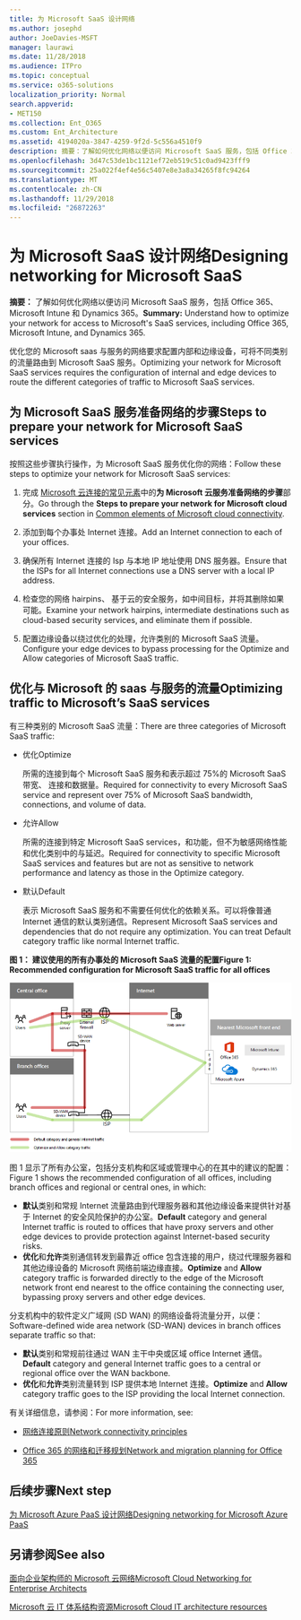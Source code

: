 ```yaml
---
title: 为 Microsoft SaaS 设计网络
ms.author: josephd
author: JoeDavies-MSFT
manager: laurawi
ms.date: 11/28/2018
ms.audience: ITPro
ms.topic: conceptual
ms.service: o365-solutions
localization_priority: Normal
search.appverid:
- MET150
ms.collection: Ent_O365
ms.custom: Ent_Architecture
ms.assetid: 4194020a-3847-4259-9f2d-5c556a4510f9
description: 摘要：了解如何优化网络以便访问 Microsoft SaaS 服务，包括 Office 365、Microsoft Intune 和 Dynamics 365。
ms.openlocfilehash: 3d47c53de1bc1121ef72eb519c51c0ad9423fff9
ms.sourcegitcommit: 25a022f4ef4e56c5407e8e3a8a34265f8fc94264
ms.translationtype: MT
ms.contentlocale: zh-CN
ms.lasthandoff: 11/29/2018
ms.locfileid: "26872263"
---
```

# <a name="designing-networking-for-microsoft-saas"></a><span data-ttu-id="ab8ab-103">为 Microsoft SaaS 设计网络</span><span class="sxs-lookup"><span data-stu-id="ab8ab-103">Designing networking for Microsoft SaaS</span></span>

 <span data-ttu-id="ab8ab-104">**摘要：** 了解如何优化网络以便访问 Microsoft SaaS 服务，包括 Office 365、Microsoft Intune 和 Dynamics 365。</span><span class="sxs-lookup"><span data-stu-id="ab8ab-104">**Summary:** Understand how to optimize your network for access to Microsoft's SaaS services, including Office 365, Microsoft Intune, and Dynamics 365.</span></span>
  
<span data-ttu-id="ab8ab-105">优化您的 Microsoft saas 与服务的网络要求配置内部和边缘设备，可将不同类别的流量路由到 Microsoft SaaS 服务。</span><span class="sxs-lookup"><span data-stu-id="ab8ab-105">Optimizing your network for Microsoft SaaS services requires the configuration of internal and edge devices to route the different categories of traffic to Microsoft SaaS services.</span></span>
  
## <a name="steps-to-prepare-your-network-for-microsoft-saas-services"></a><span data-ttu-id="ab8ab-106">为 Microsoft SaaS 服务准备网络的步骤</span><span class="sxs-lookup"><span data-stu-id="ab8ab-106">Steps to prepare your network for Microsoft SaaS services</span></span>

<span data-ttu-id="ab8ab-107">按照这些步骤执行操作，为 Microsoft SaaS 服务优化你的网络：</span><span class="sxs-lookup"><span data-stu-id="ab8ab-107">Follow these steps to optimize your network for Microsoft SaaS services:</span></span>
  
1. <span data-ttu-id="ab8ab-108">完成 [Microsoft 云连接的常见元素](common-elements-of-microsoft-cloud-connectivity.md)中的**为 Microsoft 云服务准备网络的步骤**部分。</span><span class="sxs-lookup"><span data-stu-id="ab8ab-108">Go through the **Steps to prepare your network for Microsoft cloud services** section in [Common elements of Microsoft cloud connectivity](common-elements-of-microsoft-cloud-connectivity.md).</span></span>
    
2. <span data-ttu-id="ab8ab-109">添加到每个办事处 Internet 连接。</span><span class="sxs-lookup"><span data-stu-id="ab8ab-109">Add an Internet connection to each of your offices.</span></span>
    
3. <span data-ttu-id="ab8ab-110">确保所有 Internet 连接的 Isp 与本地 IP 地址使用 DNS 服务器。</span><span class="sxs-lookup"><span data-stu-id="ab8ab-110">Ensure that the ISPs for all Internet connections use a DNS server with a local IP address.</span></span>
    
4. <span data-ttu-id="ab8ab-111">检查您的网络 hairpins、 基于云的安全服务，如中间目标，并将其删除如果可能。</span><span class="sxs-lookup"><span data-stu-id="ab8ab-111">Examine your network hairpins, intermediate destinations such as cloud-based security services, and eliminate them if possible.</span></span>
    
5. <span data-ttu-id="ab8ab-112">配置边缘设备以绕过优化的处理，允许类别的 Microsoft SaaS 流量。</span><span class="sxs-lookup"><span data-stu-id="ab8ab-112">Configure your edge devices to bypass processing for the Optimize and Allow categories of Microsoft SaaS traffic.</span></span>

## <a name="optimizing-traffic-to-microsofts-saas-services"></a><span data-ttu-id="ab8ab-113">优化与 Microsoft 的 saas 与服务的流量</span><span class="sxs-lookup"><span data-stu-id="ab8ab-113">Optimizing traffic to Microsoft’s SaaS services</span></span>    

<span data-ttu-id="ab8ab-114">有三种类别的 Microsoft SaaS 流量：</span><span class="sxs-lookup"><span data-stu-id="ab8ab-114">There are three categories of Microsoft SaaS traffic:</span></span>

- <span data-ttu-id="ab8ab-115">优化</span><span class="sxs-lookup"><span data-stu-id="ab8ab-115">Optimize</span></span>

  <span data-ttu-id="ab8ab-116">所需的连接到每个 Microsoft SaaS 服务和表示超过 75%的 Microsoft SaaS 带宽、 连接和数据量。</span><span class="sxs-lookup"><span data-stu-id="ab8ab-116">Required for connectivity to every Microsoft SaaS service and represent over 75% of Microsoft SaaS bandwidth, connections, and volume of data.</span></span>

- <span data-ttu-id="ab8ab-117">允许</span><span class="sxs-lookup"><span data-stu-id="ab8ab-117">Allow</span></span>

  <span data-ttu-id="ab8ab-118">所需的连接到特定 Microsoft SaaS services，和功能，但不为敏感网络性能和优化类别中的与延迟。</span><span class="sxs-lookup"><span data-stu-id="ab8ab-118">Required for connectivity to specific Microsoft SaaS services and features but are not as sensitive to network performance and latency as those in the Optimize category.</span></span>

- <span data-ttu-id="ab8ab-119">默认</span><span class="sxs-lookup"><span data-stu-id="ab8ab-119">Default</span></span>

  <span data-ttu-id="ab8ab-p101">表示 Microsoft SaaS 服务和不需要任何优化的依赖关系。可以将像普通 Internet 通信的默认类别通信。</span><span class="sxs-lookup"><span data-stu-id="ab8ab-p101">Represent Microsoft SaaS services and dependencies that do not require any optimization. You can treat Default category traffic like normal Internet traffic.</span></span>


<span data-ttu-id="ab8ab-122">**图 1： 建议使用的所有办事处的 Microsoft SaaS 流量的配置**</span><span class="sxs-lookup"><span data-stu-id="ab8ab-122">**Figure 1: Recommended configuration for Microsoft SaaS traffic for all offices**</span></span>

![图 1： 建议使用的所有办事处的 Microsoft SaaS 流量的配置](media/Network-Poster/SaaS1.png)

<span data-ttu-id="ab8ab-124">图 1 显示了所有办公室，包括分支机构和区域或管理中心的在其中的建议的配置：</span><span class="sxs-lookup"><span data-stu-id="ab8ab-124">Figure 1 shows the recommended configuration of all offices, including branch offices and regional or central ones, in which:</span></span>

- <span data-ttu-id="ab8ab-125">**默认**类别和常规 Internet 流量路由到代理服务器和其他边缘设备来提供针对基于 Internet 的安全风险保护的办公室。</span><span class="sxs-lookup"><span data-stu-id="ab8ab-125">**Default** category and general Internet traffic is routed to offices that have proxy servers and other edge devices to provide protection against Internet-based security risks.</span></span>
- <span data-ttu-id="ab8ab-126">**优化**和**允许**类别通信转发到最靠近 office 包含连接的用户，绕过代理服务器和其他边缘设备的 Microsoft 网络前端边缘直接。</span><span class="sxs-lookup"><span data-stu-id="ab8ab-126">**Optimize** and **Allow** category traffic is forwarded directly to the edge of the Microsoft network front end nearest to the office containing the connecting user, bypassing proxy servers and other edge devices.</span></span>

<span data-ttu-id="ab8ab-127">分支机构中的软件定义广域网 (SD WAN) 的网络设备将流量分开，以便：</span><span class="sxs-lookup"><span data-stu-id="ab8ab-127">Software-defined wide area network (SD-WAN) devices in branch offices separate traffic so that:</span></span> 

- <span data-ttu-id="ab8ab-128">**默认**类别和常规前往通过 WAN 主干中央或区域 office Internet 通信。</span><span class="sxs-lookup"><span data-stu-id="ab8ab-128">**Default** category and general Internet traffic goes to a central or regional office over the WAN backbone.</span></span> 
- <span data-ttu-id="ab8ab-129">**优化**和**允许**类别流量转到 ISP 提供本地 Internet 连接。</span><span class="sxs-lookup"><span data-stu-id="ab8ab-129">**Optimize** and **Allow** category traffic goes to the ISP providing the local Internet connection.</span></span>
  
<span data-ttu-id="ab8ab-130">有关详细信息，请参阅：</span><span class="sxs-lookup"><span data-stu-id="ab8ab-130">For more information, see:</span></span>
  
- [<span data-ttu-id="ab8ab-131">网络连接原则</span><span class="sxs-lookup"><span data-stu-id="ab8ab-131">Network connectivity principles</span></span>](https://aka.ms/expressrouteoffice365)

- [<span data-ttu-id="ab8ab-132">Office 365 的网络和迁移规划</span><span class="sxs-lookup"><span data-stu-id="ab8ab-132">Network and migration planning for Office 365</span></span>](https://aka.ms/tune)
    
## <a name="next-step"></a><span data-ttu-id="ab8ab-133">后续步骤</span><span class="sxs-lookup"><span data-stu-id="ab8ab-133">Next step</span></span>

[<span data-ttu-id="ab8ab-134">为 Microsoft Azure PaaS 设计网络</span><span class="sxs-lookup"><span data-stu-id="ab8ab-134">Designing networking for Microsoft Azure PaaS</span></span>](designing-networking-for-microsoft-azure-paas.md)
    
## <a name="see-also"></a><span data-ttu-id="ab8ab-135">另请参阅</span><span class="sxs-lookup"><span data-stu-id="ab8ab-135">See also</span></span>

[<span data-ttu-id="ab8ab-136">面向企业架构师的 Microsoft 云网络</span><span class="sxs-lookup"><span data-stu-id="ab8ab-136">Microsoft Cloud Networking for Enterprise Architects</span></span>](microsoft-cloud-networking-for-enterprise-architects.md)
  
[<span data-ttu-id="ab8ab-137">Microsoft 云 IT 体系结构资源</span><span class="sxs-lookup"><span data-stu-id="ab8ab-137">Microsoft Cloud IT architecture resources</span></span>](microsoft-cloud-it-architecture-resources.md)

